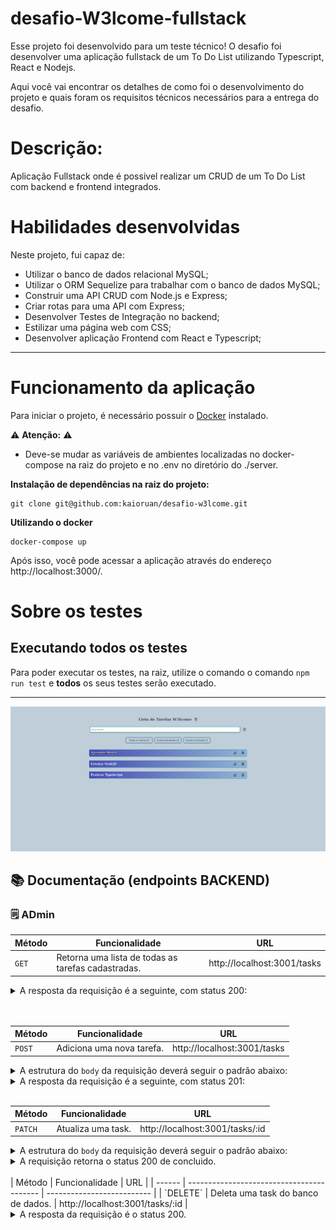 # desafio-W3lcome-fullstack

Esse projeto foi desenvolvido para um teste técnico!
O desafio foi desenvolver uma aplicação fullstack de um To Do List utilizando Typescript, React e Nodejs.

Aqui você vai encontrar os detalhes de como foi o desenvolvimento do projeto e quais foram os requisitos técnicos necessários para a entrega do desafio.

# Descrição:
Aplicação Fullstack onde é possivel realizar um CRUD de um To Do List com backend e frontend integrados.

# Habilidades desenvolvidas

Neste projeto, fui capaz de:

- Utilizar o banco de dados relacional MySQL;
- Utilizar o ORM Sequelize para trabalhar com o banco de dados MySQL;
- Construir uma API CRUD com Node.js e Express;
- Criar rotas para uma API com Express;
- Desenvolver Testes de Integração no backend;
- Estilizar uma página web com CSS;
- Desenvolver aplicação Frontend com React e Typescript;
   
---

# Funcionamento da aplicação

Para iniciar o projeto, é necessário possuir o [Docker](https://docs.docker.com/engine/install/ubuntu/) instalado.

⚠ **Atenção:** ⚠
- Deve-se mudar as variáveis de ambientes localizadas no docker-compose na raiz do projeto e no .env no diretório do ./server.

**Instalação de dependências na raiz do projeto:** 

```
git clone git@github.com:kaioruan/desafio-w3lcome.git
```

**Utilizando o docker**

```
docker-compose up
```


Após isso, você pode acessar a aplicação através do endereço http://localhost:3000/.

# Sobre os testes
## Executando todos os testes

Para poder executar os testes, na raiz, utilize o comando o comando `npm run test` e **todos** os seus testes serão executado.

---

<p align="center">
<img src="./image.png" width="600px" />
</p>

## 📚 Documentação (endpoints BACKEND)
### 🗒️ ADmin
| Método | Funcionalidade                              | URL                              |
| ------ | ------------------------------------------- | -------------------------------- |
| `GET`  | Retorna uma lista de todas as tarefas cadastradas.| http://localhost:3001/tasks |

<details>
  <summary>A resposta da requisição é a seguinte, com status 200:</summary>

```json
[
  {
    "id": 1,
    "titulo": "Aprender React",
    "concluida": 1
  },
  {
    "id": 2,
    "titulo": "Estudar NodeJS",
    "concluida": 0
  },
  {
    "id": 3,
    "titulo": "Praticar TypeScript",
    "concluida": 0
  }
]
```

</details>
<br>
<br>

| Método | Funcionalidade                                | URL                              |
| ------ | --------------------------------------------- | -------------------------------- |
| `POST` | Adiciona uma nova tarefa. | http://localhost:3001/tasks |

<details>
  <summary>A estrutura do <code>body</code> da requisição deverá seguir o padrão abaixo:</summary>

```json
  {
    "titulo": "Aprender Java",
    "concluida": 1
  }
```

</details>

<details>
  <summary>A resposta da requisição é a seguinte, com status 201:</summary>

```json
{
  "id": 4,
  "titulo": "Aprender Java",
  "concluida": true
}
```

</details>
<br>

| Método | Funcionalidade                            | URL                        |
| ------ | ----------------------------------------- | -------------------------- |
| `PATCH`  | Atualiza uma task. | http://localhost:3001/tasks/:id |

<details>
  <summary>A estrutura do <code>body</code> da requisição deverá seguir o padrão abaixo:</summary>

```json
  {
    "titulo": "Aprender Java",
    "concluida": 0
  }
```

</details>

<details>
  <summary>A requisição retorna o status 200 de concluido.</summary>
  </details>
<br>
| Método | Funcionalidade                            | URL                        |
| ------ | ----------------------------------------- | -------------------------- |
| `DELETE`  | Deleta uma task do banco de dados. | http://localhost:3001/tasks/:id |

<details>
  <summary>A resposta da requisição é o status 200.</summary>


</details>
<br>
<br>